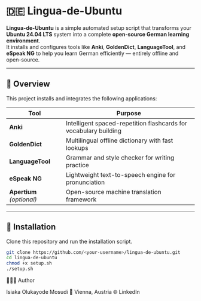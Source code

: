 # 🇩🇪 Lingua-de-Ubuntu

**Lingua-de-Ubuntu** is a simple automated setup script that transforms your **Ubuntu 24.04 LTS** system into a complete **open-source German learning environment**.  
It installs and configures tools like **Anki**, **GoldenDict**, **LanguageTool**, and **eSpeak NG** to help you learn German efficiently — entirely offline and open-source.

---

## 🧩 Overview

This project installs and integrates the following applications:

| Tool | Purpose |
|------|----------|
| **Anki** | Intelligent spaced-repetition flashcards for vocabulary building |
| **GoldenDict** | Multilingual offline dictionary with fast lookups |
| **LanguageTool** | Grammar and style checker for writing practice |
| **eSpeak NG** | Lightweight text-to-speech engine for pronunciation |
| **Apertium** *(optional)* | Open-source machine translation framework |

---

## 🚀 Installation

Clone this repository and run the installation script.

```bash
git clone https://github.com/<your-username>/lingua-de-ubuntu.git
cd lingua-de-ubuntu
chmod +x setup.sh
./setup.sh
```

👨🏽‍💻 Author

Isiaka Olukayode Mosudi
📍 Vienna, Austria
🌐 LinkedIn